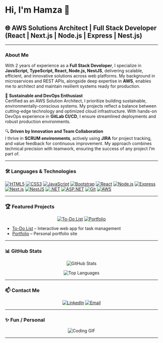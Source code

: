 # Hi, I'm Hamza 👋

## 🌐 AWS Solutions Architect | Full Stack Developer (React | Next.js | Node.js | Express | Nest.js)

---

### About Me

With 2 years of experience as a **Full Stack Developer**, I specialize in **JavaScript, TypeScript, React, Node.js, NestJS**, delivering scalable, efficient, and innovative solutions across web platforms. My background in microservices and REST APIs, alongside deep expertise in **AWS**, enables me to architect and maintain resilient systems ready for production.

🌱 **Sustainable and DevOps Enthusiast**  
Certified as an AWS Solution Architect, I prioritize building sustainable, environmentally-conscious systems. My projects reflect a balance between cutting-edge technology and optimized cloud infrastructure. With hands-on DevOps experience in **GitLab CI/CD**, I ensure streamlined deployments and robust production environments.

🔍 **Driven by Innovation and Team Collaboration**  
I thrive in **SCRUM environments**, actively using **JIRA** for project tracking, and value feedback for continuous improvement. My approach combines technical precision with teamwork, ensuring the success of any project I’m part of.

---

### 🛠 Languages & Technologies

[![HTML5](https://img.shields.io/badge/HTML5-E34F26?style=for-the-badge&logo=html5&logoColor=white)](https://developer.mozilla.org/en-US/docs/Web/HTML)
[![CSS3](https://img.shields.io/badge/CSS3-1572B6?style=for-the-badge&logo=css3&logoColor=white)](https://developer.mozilla.org/en-US/docs/Web/CSS)
[![JavaScript](https://img.shields.io/badge/JavaScript-F7DF1E?style=for-the-badge&logo=javascript&logoColor=black)](https://developer.mozilla.org/en-US/docs/Web/JavaScript)
[![Bootstrap](https://img.shields.io/badge/Bootstrap-7952B3?style=for-the-badge&logo=bootstrap&logoColor=white)](https://getbootstrap.com/)
[![React](https://img.shields.io/badge/React-61DAFB?style=for-the-badge&logo=react&logoColor=black)](https://reactjs.org/)
[![Node.js](https://img.shields.io/badge/Node.js-339933?style=for-the-badge&logo=nodedotjs&logoColor=white)](https://nodejs.org/)
[![Express](https://img.shields.io/badge/Express-000000?style=for-the-badge&logo=express&logoColor=white)](https://expressjs.com/)
[![Next.js](https://img.shields.io/badge/Next.js-000000?style=for-the-badge&logo=nextdotjs&logoColor=white)](https://nextjs.org/)
[![NestJS](https://img.shields.io/badge/NestJS-E0234E?style=for-the-badge&logo=nestjs&logoColor=white)](https://nestjs.com/)
[![.NET](https://img.shields.io/badge/.NET-512BD4?style=for-the-badge&logo=dotnet&logoColor=white)](https://dotnet.microsoft.com/)
[![ASP.NET](https://img.shields.io/badge/ASP.NET-512BD4?style=for-the-badge&logo=dotnet&logoColor=white)](https://dotnet.microsoft.com/apps/aspnet)
[![Git](https://img.shields.io/badge/Git-F05032?style=for-the-badge&logo=git&logoColor=white)](https://git-scm.com/)
[![AWS](https://img.shields.io/badge/AWS-232F3E?style=for-the-badge&logo=amazon-aws&logoColor=white)](https://aws.amazon.com/)

---

### 🏆 Featured Projects

<p align="center">
  <a href="https://GuerfelHamza.github.io/To-Do-List/"><img src="https://via.placeholder.com/200x120.png?text=To-Do+List" alt="To-Do List" /></a>
  <a href="https://GuerfelHamza.github.io/Portfolio/"><img src="https://via.placeholder.com/200x120.png?text=Portfolio" alt="Portfolio" /></a>
</p>

- [To-Do List](https://GuerfelHamza.github.io/To-Do-List/) – Interactive web app for task management
- [Portfolio](https://GuerfelHamza.github.io/Portfolio/) – Personal portfolio site

---

### 📊 GitHub Stats

<p align="center">
  <img src="https://github-readme-stats.vercel.app/api?username=GuerfelHamza&show_icons=true&theme=radical" alt="GitHub Stats" />
</p>

<p align="center">
  <img src="https://github-readme-stats.vercel.app/api/top-langs/?username=GuerfelHamza&layout=compact&theme=radical" alt="Top Languages" />
</p>

---

### 📫 Contact Me

<p align="center">
  <a href="https://www.linkedin.com/in/hamza-guerfel"><img src="https://img.shields.io/badge/LinkedIn-0077B5?style=for-the-badge&logo=linkedin&logoColor=white" alt="LinkedIn"></a>
  <a href="guerfel.hamza.2020@gmail.com"><img src="https://img.shields.io/badge/Email-D14836?style=for-the-badge&logo=gmail&logoColor=white" alt="Email"></a>
</p>

---

### ✨ Fun / Personal

<p align="center">
  <img src="https://media.giphy.com/media/3o7aD2saalBwwftBIY/giphy.gif" alt="Coding GIF" />
</p>

---
